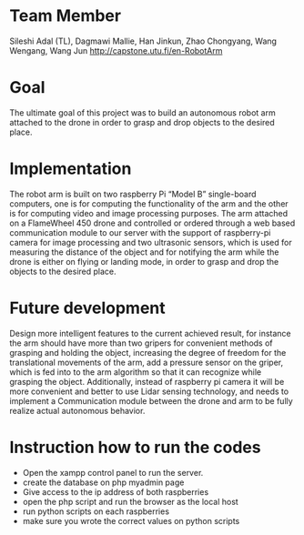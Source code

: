 
# Team Member
Sileshi Adal (TL), Dagmawi Mallie, Han Jinkun, Zhao Chongyang, Wang Wengang, Wang Jun
http://capstone.utu.fi/en-RobotArm

# Goal
The ultimate goal of this project was to build an autonomous robot arm attached to the drone in order to grasp and drop objects to the desired place.

# Implementation
The robot arm is built on two raspberry Pi “Model B” single-board computers, one is for computing the functionality of the arm and the other is for computing video and image processing purposes. The arm attached on a FlameWheel 450 drone and controlled or ordered through a web based communication module to our server with the support of raspberry-pi camera for image processing and two ultrasonic sensors, which is used for measuring the distance of the object and for notifying the arm while the drone is either on flying or landing mode, in order to grasp and drop the objects to the desired place.

# Future development
Design more intelligent features to the current achieved result, for instance the arm should have more than two gripers for convenient methods of grasping and holding the object, increasing the degree of freedom for the translational movements of the arm, add a pressure sensor on the griper, which is fed into to the arm algorithm so that it can recognize while grasping the object. Additionally, instead of raspberry pi camera it will be more convenient and better to use Lidar sensing technology, and needs to implement a Communication module between the drone and arm to be fully realize actual autonomous behavior.

# Instruction how to run the codes   
- Open the xampp control panel to run the server.
- create the database on php myadmin page
- Give access to the ip address of both raspberries
- open the php script and run the browser as the local host
- run python scripts on each raspberries
- make sure you wrote the correct values on python scripts 

